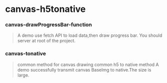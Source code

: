 # canvas-h5tonative
### canvas-drawProgressBar-function
> A demo use fetch API to load data,then draw progress bar.
> You should server at root of the project.

### canvas-tonative
> common method for canvas drawing
> common h5 to native method
> A demo successfully transmit canvas BaseImg to native.The size is large.


